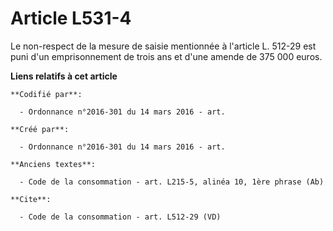 # Article L531-4

Le non-respect de la mesure de saisie mentionnée à l'article L. 512-29 est puni d'un emprisonnement de trois ans et d'une
amende de 375 000 euros.

**Liens relatifs à cet article**

	**Codifié par**:

	  - Ordonnance n°2016-301 du 14 mars 2016 - art.

	**Créé par**:

	  - Ordonnance n°2016-301 du 14 mars 2016 - art.

	**Anciens textes**:

	  - Code de la consommation - art. L215-5, alinéa 10, 1ère phrase (Ab)

	**Cite**:

	  - Code de la consommation - art. L512-29 (VD)

